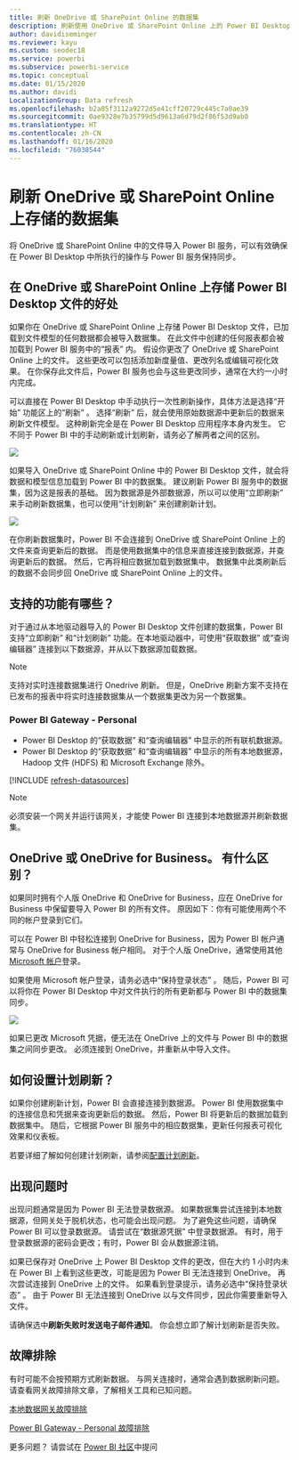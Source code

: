 ```yaml
---
title: 刷新 OneDrive 或 SharePoint Online 的数据集
description: 刷新使用 OneDrive 或 SharePoint Online 上的 Power BI Desktop 文件创建的数据集
author: davidiseminger
ms.reviewer: kayu
ms.custom: seodec18
ms.service: powerbi
ms.subservice: powerbi-service
ms.topic: conceptual
ms.date: 01/15/2020
ms.author: davidi
LocalizationGroup: Data refresh
ms.openlocfilehash: b2a05f3112a9272d5e41cff20729c445c7a0ae39
ms.sourcegitcommit: 0ae9328e7b35799d5d9613a6d79d2f86f53d9ab0
ms.translationtype: HT
ms.contentlocale: zh-CN
ms.lasthandoff: 01/16/2020
ms.locfileid: "76038544"
---
```

# <a name="refresh-a-dataset-stored-on-onedrive-or-sharepoint-online"></a>刷新 OneDrive 或 SharePoint Online 上存储的数据集
将 OneDrive 或 SharePoint Online 中的文件导入 Power BI 服务，可以有效确保在 Power BI Desktop 中所执行的操作与 Power BI 服务保持同步。

## <a name="advantages-of-storing-a-power-bi-desktop-file-on-onedrive-or-sharepoint-online"></a>在 OneDrive 或 SharePoint Online 上存储 Power BI Desktop 文件的好处
如果你在 OneDrive 或 SharePoint Online 上存储 Power BI Desktop 文件，已加载到文件模型的任何数据都会被导入数据集。 在此文件中创建的任何报表都会被加载到 Power BI 服务中的“报表”  内。 假设你更改了 OneDrive 或 SharePoint Online 上的文件。 这些更改可以包括添加新度量值、更改列名或编辑可视化效果。 在你保存此文件后，Power BI 服务也会与这些更改同步，通常在大约一小时内完成。

可以直接在 Power BI Desktop 中手动执行一次性刷新操作，具体方法是选择“开始”  功能区上的“刷新”  。 选择“刷新”  后，就会使用原始数据源中更新后的数据来刷新文件模型。 这种刷新完全是在 Power BI Desktop 应用程序本身内发生。 它不同于 Power BI 中的手动刷新或计划刷新，请务必了解两者之间的区别。

![](media/refresh-desktop-file-onedrive/pbix-refresh.png)

如果导入 OneDrive 或 SharePoint Online 中的 Power BI Desktop 文件，就会将数据和模型信息加载到 Power BI 中的数据集。 建议刷新 Power BI 服务中的数据集，因为这是报表的基础。 因为数据源是外部数据源，所以可以使用“立即刷新”  来手动刷新数据集，也可以使用“计划刷新”  来创建刷新计划。 

![](media/refresh-desktop-file-onedrive/powerbi-service-refresh.png)

在你刷新数据集时，Power BI 不会连接到 OneDrive 或 SharePoint Online 上的文件来查询更新后的数据。 而是使用数据集中的信息来直接连接到数据源，并查询更新后的数据。 然后，它再将相应数据加载到数据集中。 数据集中此类刷新后的数据不会同步回 OneDrive 或 SharePoint Online 上的文件。

## <a name="whats-supported"></a>支持的功能有哪些？
对于通过从本地驱动器导入的 Power BI Desktop 文件创建的数据集，Power BI 支持“立即刷新”  和“计划刷新”  功能。在本地驱动器中，可使用“获取数据”  或“查询编辑器”  连接到以下数据源，并从以下数据源加载数据。

> [!NOTE]
> 支持对实时连接数据集进行 Onedrive 刷新。 但是，OneDrive 刷新方案不支持在已发布的报表中将实时连接数据集从一个数据集更改为另一个数据集。

### <a name="power-bi-gateway---personal"></a>Power BI Gateway - Personal
* Power BI Desktop 的“获取数据”  和“查询编辑器”  中显示的所有联机数据源。
* Power BI Desktop 的“获取数据”  和“查询编辑器”  中显示的所有本地数据源，Hadoop 文件 (HDFS) 和 Microsoft Exchange 除外。

<!-- Refresh Data sources-->
[!INCLUDE [refresh-datasources](./includes/refresh-datasources.md)]

> [!NOTE]
> 必须安装一个网关并运行该网关，才能使 Power BI 连接到本地数据源并刷新数据集。
> 
> 

## <a name="onedrive-or-onedrive-for-business-whats-the-difference"></a>OneDrive 或 OneDrive for Business。 有什么区别？
如果同时拥有个人版 OneDrive 和 OneDrive for Business，应在 OneDrive for Business 中保留要导入 Power BI 的所有文件。 原因如下：你有可能使用两个不同的帐户登录到它们。

可以在 Power BI 中轻松连接到 OneDrive for Business，因为 Power BI 帐户通常与 OneDrive for Business 帐户相同。 对于个人版 OneDrive，通常使用其他 [Microsoft 帐户](https://account.microsoft.com)登录。

如果使用 Microsoft 帐户登录，请务必选中“保持登录状态”  。 随后，Power BI 可以将你在 Power BI Desktop 中对文件执行的所有更新都与 Power BI 中的数据集同步。

![](media/refresh-desktop-file-onedrive/refresh_signin_keepmesignedin.png)

如果已更改 Microsoft 凭据，便无法在 OneDrive 上的文件与 Power BI 中的数据集之间同步更改。 必须连接到 OneDrive，并重新从中导入文件。

## <a name="how-do-i-schedule-refresh"></a>如何设置计划刷新？
如果你创建刷新计划，Power BI 会直接连接到数据源。 Power BI 使用数据集中的连接信息和凭据来查询更新后的数据。 然后，Power BI 将更新后的数据加载到数据集中。 随后，它根据 Power BI 服务中的相应数据集，更新任何报表可视化效果和仪表板。

若要详细了解如何创建计划刷新，请参阅[配置计划刷新](refresh-scheduled-refresh.md)。

## <a name="when-things-go-wrong"></a>出现问题时
出现问题通常是因为 Power BI 无法登录数据源。 如果数据集尝试连接到本地数据源，但网关处于脱机状态，也可能会出现问题。 为了避免这些问题，请确保 Power BI 可以登录数据源。 请尝试在“数据源凭据”  中登录数据源。 有时，用于登录数据源的密码会更改；有时，Power BI 会从数据源注销。

如果已保存对 OneDrive 上 Power BI Desktop 文件的更改，但在大约 1 小时内未在 Power BI 上看到这些更改，可能是因为 Power BI 无法连接到 OneDrive。 再次尝试连接到 OneDrive 上的文件。 如果看到登录提示，请务必选中“保持登录状态”  。 由于 Power BI 无法连接到 OneDrive 以与文件同步，因此你需要重新导入文件。

请确保选中**刷新失败时发送电子邮件通知**。 你会想立即了解计划刷新是否失败。

## <a name="troubleshooting"></a>故障排除
有时可能不会按预期方式刷新数据。 与网关连接时，通常会遇到数据刷新问题。 请查看网关故障排除文章，了解相关工具和已知问题。

[本地数据网关故障排除](service-gateway-onprem-tshoot.md)

[Power BI Gateway - Personal 故障排除](service-admin-troubleshooting-power-bi-personal-gateway.md)

更多问题？ 请尝试在 [Power BI 社区](https://community.powerbi.com/)中提问

